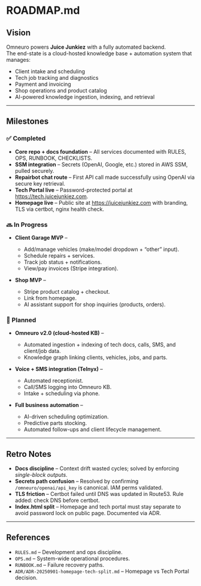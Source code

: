 # ROADMAP.md

## Vision
Omneuro powers **Juice Junkiez** with a fully automated backend.  
The end-state is a cloud-hosted knowledge base + automation system that manages:  
- Client intake and scheduling  
- Tech job tracking and diagnostics  
- Payment and invoicing  
- Shop operations and product catalog  
- AI-powered knowledge ingestion, indexing, and retrieval  

---

## Milestones

### ✅ Completed
- **Core repo + docs foundation** – All services documented with RULES, OPS, RUNBOOK, CHECKLISTS.  
- **SSM integration** – Secrets (OpenAI, Google, etc.) stored in AWS SSM, pulled securely.  
- **Repairbot chat route** – First API call made successfully using OpenAI via secure key retrieval.  
- **Tech Portal live** – Password-protected portal at https://tech.juicejunkiez.com.  
- **Homepage live** – Public site at https://juicejunkiez.com with branding, TLS via certbot, nginx health check.  

### 🔜 In Progress
- **Client Garage MVP** –  
  - Add/manage vehicles (make/model dropdown + “other” input).  
  - Schedule repairs + services.  
  - Track job status + notifications.  
  - View/pay invoices (Stripe integration).  

- **Shop MVP** –  
  - Stripe product catalog + checkout.  
  - Link from homepage.  
  - AI assistant support for shop inquiries (products, orders).  

### 📅 Planned
- **Omneuro v2.0 (cloud-hosted KB)** –  
  - Automated ingestion + indexing of tech docs, calls, SMS, and client/job data.  
  - Knowledge graph linking clients, vehicles, jobs, and parts.  

- **Voice + SMS integration (Telnyx)** –  
  - Automated receptionist.  
  - Call/SMS logging into Omneuro KB.  
  - Intake + scheduling via phone.  

- **Full business automation** –  
  - AI-driven scheduling optimization.  
  - Predictive parts stocking.  
  - Automated follow-ups and client lifecycle management.  

---

## Retro Notes

- **Docs discipline** – Context drift wasted cycles; solved by enforcing *single-block outputs*.  
- **Secrets path confusion** – Resolved by confirming `/omneuro/openai/api_key` is canonical. IAM perms validated.  
- **TLS friction** – Certbot failed until DNS was updated in Route53. Rule added: check DNS before certbot.  
- **Index.html split** – Homepage and tech portal must stay separate to avoid password lock on public page. Documented via ADR.  

---

## References
- `RULES.md` – Development and ops discipline.  
- `OPS.md` – System-wide operational procedures.  
- `RUNBOOK.md` – Failure recovery paths.  
- `ADR/ADR-20250901-homepage-tech-split.md` – Homepage vs Tech Portal decision.  